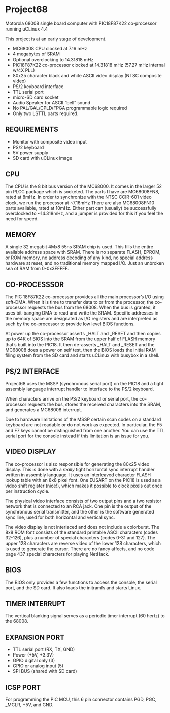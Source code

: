 # Project68

Motorola 68008 single board computer with PIC18F87K22 co-processor running uCLinux 4.4

This project is at an early stage of development.

- MC68008 CPU clocked at 7.16 mHz
- 4 megabytes of SRAM
- Optional overclocking to 14.31818 mHz
- PIC18F87K22 co-processor clocked at 14.31818 mHz (57.27 mHz internal w/4X PLL)
- 80x25 character black and white ASCII video display (NTSC composite video)
- PS/2 keyboard interface
- TTL serial port
- micro-SD card socket
- Audio Speaker for ASCII “bell” sound
- No PAL/GAL/CPLD/FPGA programmable logic required
- Only two LSTTL parts required.

## REQUIREMENTS

- Monitor with composite video input
- PS/2 keyboard
- 5V power supply
- SD card with uCLinux image

## CPU

The CPU is the 8 bit bus version of the MC68000. It comes in the larger 52 pin PLCC package which is socketed. The parts I have are MC68008FN8, rated at 8mHz. In order to synchronize with the NTSC CCIR-601 video clock, we run the processor at ~7.16mHz There are also MC68008FN10 parts available, rated at 10mHz. Either part can (usually) be successfully overclocked to ~14.318mHz, and a jumper is provided for this if you feel the need for speed.

## MEMORY

A single 32 megabit 4Mx8 55ns SRAM chip is used. This fills the entire available address space with SRAM. There is no separate FLASH, EPROM, or ROM memory, no address decoding of any kind,  no special address hardware at reset, and no traditional memory mapped I/O. Just an unbroken sea of RAM from 0-0x3FFFFF.

## CO-PROCESSSOR

The PIC 18F87K22 co-processor provides all the main processor’s I/O using soft-DMA. When it is time to transfer data to or from the processor, the co-processor requests the bus from the 68008. When the bus is granted, it uses bit-banging DMA to read and write the SRAM. Specific addresses in the memory space are designated as I/O registers and are interpreted as such by the co-processor to provide low level BIOS functions. 

At power up the co-processor asserts _HALT and _RESET and then copies up to 64K of BIOS into the SRAM from the upper half of FLASH memory that’s built into the PIC18. It then de-asserts _HALT and _RESET and the MC68008 does a power on self test, then  the BIOS loads the initial RAM filing system from the SD card and starts uCLinux with busybox in a shell.

## PS/2 INTERFACE

Project68 uses the MSSP (synchronous serial port) on the PIC18 and a tight assembly language interrupt handler to interface to the PS/2 keyboard. 

When characters arrive on the PS/2 keyboard or serial port, the co-processor requests the bus, stores the received characters into the SRAM, and generates a MC68008 interrupt.

Due to hardware limitations of the MSSP certain scan codes on a standard keyboard are not readable or do not work as expected. In particular, the F5 and F7 keys cannot be distinguished from one another. You can use the TTL serial port for the console instead if this limitation is an issue for you.
 
## VIDEO DISPLAY

The co-processor is also responsible for generating the 80x25 video display. This is done with a *really* tight  horizontal sync interrupt handler written in assembly language. It uses an interleaved character FLASH lookup table with an 8x8 pixel font. One EUSART on the PIC18 is used as a video shift register (nice!), which makes it possible to clock pixels out once per instruction cycle.

The physical video interface consists of two output pins and a two resistor network that is connected to an RCA jack. One pin is the output of the synchronous serial transmitter, and the other is the software generated sync line, used for both horizontal and vertical sync.

The video display is not interlaced and does not include a colorburst. The 8x8 ROM font consists of the standard printable ASCII characters (codes 32-126), plus a number of special characters (codes 0-31 and 127). The upper 128 characters are reverse video of the lower 128 characters, which is used to generate the cursor. There are no fancy affects, and no code page 437 special characters for playing NetHack.

## BIOS

The BIOS only provides a few functions to access the console, the serial port, and the SD card. It also loads the initramfs and starts Linux. 

## TIMER INTERRUPT

The vertical blanking signal serves as a periodic timer interrupt (60 hertz) to the 68008. 

## EXPANSION PORT

- TTL serial port (RX, TX, GND)
- Power (+5V, +3.3V)
- GPIO digital only (3) 
- GPIO or analog input (5)
- SPI BUS (shared with SD card)

## ICSP PORT

For programming the PIC MCU, this 6 pin connector contains PGD, PGC, _MCLR, +5V, and GND.


